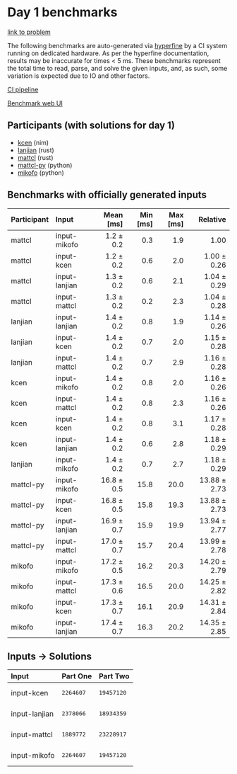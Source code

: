 # Day 1 benchmarks

[link to problem](https://adventofcode.com/2024/day/1)

The following benchmarks are auto-generated via
[hyperfine](https://github.com/sharkdp/hyperfine) by a CI system running on
dedicated hardware. As per the hyperfine documentation, results may be
inaccurate for times < 5 ms. These benchmarks represent the total time to read,
parse, and solve the given inputs, and, as such, some variation is expected due
to IO and other factors.

[CI pipeline](http://ci.papercode.net:8080/teams/main/pipelines/aoc2024)

[Benchmark web UI](https://aoc.ancalagon.black)


## Participants (with solutions for day 1)

- [kcen](https://github.com/kcen/aoc2024) (nim)
- [lanjian](https://github.com/lanjian/aoc-2024) (rust)
- [mattcl](https://github.com/mattcl/aoc2024) (rust)
- [mattcl-py](https://github.com/mattcl/aoc2024-py) (python)
- [mikofo](https://github.com/mikofo/aoc2024) (python)


## Benchmarks with officially generated inputs

| Participant | Input | Mean [ms] | Min [ms] | Max [ms] | Relative |
|:---|:---|---:|---:|---:|---:|
| mattcl | input-mikofo | 1.2 ± 0.2 | 0.3 | 1.9 | 1.00 |
| mattcl | input-kcen | 1.2 ± 0.2 | 0.6 | 2.0 | 1.00 ± 0.26 |
| mattcl | input-lanjian | 1.3 ± 0.2 | 0.6 | 2.1 | 1.04 ± 0.29 |
| mattcl | input-mattcl | 1.3 ± 0.2 | 0.2 | 2.3 | 1.04 ± 0.28 |
| lanjian | input-lanjian | 1.4 ± 0.2 | 0.8 | 1.9 | 1.14 ± 0.26 |
| lanjian | input-kcen | 1.4 ± 0.2 | 0.7 | 2.0 | 1.15 ± 0.28 |
| lanjian | input-mattcl | 1.4 ± 0.2 | 0.7 | 2.9 | 1.16 ± 0.28 |
| kcen | input-mikofo | 1.4 ± 0.2 | 0.8 | 2.0 | 1.16 ± 0.26 |
| kcen | input-mattcl | 1.4 ± 0.2 | 0.8 | 2.3 | 1.16 ± 0.26 |
| kcen | input-kcen | 1.4 ± 0.2 | 0.8 | 3.1 | 1.17 ± 0.28 |
| kcen | input-lanjian | 1.4 ± 0.2 | 0.6 | 2.8 | 1.18 ± 0.29 |
| lanjian | input-mikofo | 1.4 ± 0.2 | 0.7 | 2.7 | 1.18 ± 0.29 |
| mattcl-py | input-mikofo | 16.8 ± 0.5 | 15.8 | 20.0 | 13.88 ± 2.73 |
| mattcl-py | input-kcen | 16.8 ± 0.5 | 15.8 | 19.3 | 13.88 ± 2.73 |
| mattcl-py | input-lanjian | 16.9 ± 0.7 | 15.9 | 19.9 | 13.94 ± 2.77 |
| mattcl-py | input-mattcl | 17.0 ± 0.7 | 15.7 | 20.4 | 13.99 ± 2.78 |
| mikofo | input-mikofo | 17.2 ± 0.5 | 16.2 | 20.3 | 14.20 ± 2.79 |
| mikofo | input-mattcl | 17.3 ± 0.6 | 16.5 | 20.0 | 14.25 ± 2.82 |
| mikofo | input-kcen | 17.3 ± 0.7 | 16.1 | 20.9 | 14.31 ± 2.84 |
| mikofo | input-lanjian | 17.4 ± 0.7 | 16.3 | 20.2 | 14.35 ± 2.85 |


## Inputs -> Solutions

| Input | Part One | Part Two |
|:---|:---|:---|
|input-kcen|<pre>2264607</pre>|<pre>19457120</pre>|
|input-lanjian|<pre>2378066</pre>|<pre>18934359</pre>|
|input-mattcl|<pre>1889772</pre>|<pre>23228917</pre>|
|input-mikofo|<pre>2264607</pre>|<pre>19457120</pre>|